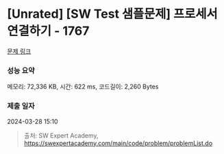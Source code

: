 # [Unrated] [SW Test 샘플문제] 프로세서 연결하기 - 1767 

[문제 링크](https://swexpertacademy.com/main/code/problem/problemDetail.do?contestProbId=AV4suNtaXFEDFAUf) 

### 성능 요약

메모리: 72,336 KB, 시간: 622 ms, 코드길이: 2,260 Bytes

### 제출 일자

2024-03-28 15:10



> 출처: SW Expert Academy, https://swexpertacademy.com/main/code/problem/problemList.do